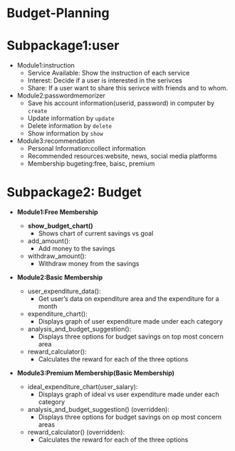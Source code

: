# Budget-Planning

# Subpackage1:user #
* Module1:instruction
  	* Service Available: Show the instruction of each service
  	* Interest: Decide if a user is interested in the serivces
  	* Share: If a user want to share this serivce with friends and to whom.
* Module2:passwordmemorizer
  	* Save his account information(userid, password) in computer by `create`
  	* Update information by `update`
  	* Delete information by `delete`
  	* Show information by `show`
* Module3:recommendation
  	* Personal Information:collect information
  	* Recommended resources:website, news, social media platforms
  	* Membership bugeting:free, baisc, premium
  
# Subpackage2: Budget

* **Module1:Free Membership**
 	* **show_budget_chart()**
 		- Shows chart of current savings vs goal
	* add_amount(): 
		- Add money to the savings
	* withdraw_amount():
		- Withdraw money from the savings

* **Module2:Basic Membership**
	* user_expenditure_data(): 
		- Get user’s data on expenditure area and the expenditure for a month
	* expenditure_chart():
		- Displays graph of user expenditure made under each category
	* analysis_and_budget_suggestion(): 
		- Displays three options for budget savings on top most concern area
	* reward_calculator():
		- Calculates the reward for each of the three options

* **Module3:Premium Membership(Basic Membership)**
	* ideal_expenditure_chart(user_salary):
		- Displays graph of ideal vs user expenditure made under each category
	* analysis_and_budget_suggestion() (overridden):
		- Displays three options for budget savings on op most concern areas
	* reward_calculator()  (overridden):
		- Calculates the reward for each of the three options

   
